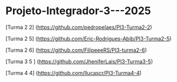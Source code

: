 # Projeto-Integrador-3---2025

[Turma 2 2] (https://github.com/pedropelaes/PI3-Turma2-2)

[Turma 2 5] (https://github.com/Eric-Rodrigues-Abib/PI3-Turma2-5)

[Turma 2 6] (https://github.com/FilipeeeRS/PI3-turma2-6)

[Turma 3 5 ] (https://github.com/JheniferLais/PI3-Turma3-5)

[Turma 4 4] (https://github.com/llucascr/PI3-Turma4-4)


